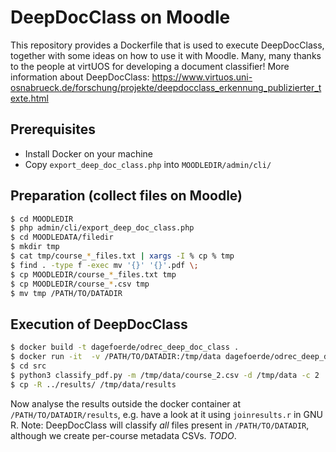 # DeepDocClass on Moodle

This repository provides a Dockerfile that is used to execute DeepDocClass, together with some ideas on how to use it with Moodle. Many, many thanks to the people at virtUOS for developing a document classifier!
More information about DeepDocClass: 
https://www.virtuos.uni-osnabrueck.de/forschung/projekte/deepdocclass_erkennung_publizierter_texte.html


## Prerequisites

* Install Docker on your machine
* Copy `export_deep_doc_class.php` into `MOODLEDIR/admin/cli/`

## Preparation (collect files on Moodle)
```bash
$ cd MOODLEDIR
$ php admin/cli/export_deep_doc_class.php
$ cd MOODLEDATA/filedir
$ mkdir tmp
$ cat tmp/course_*_files.txt | xargs -I % cp % tmp
$ find . -type f -exec mv '{}' '{}'.pdf \;
$ cp MOODLEDIR/course_*_files.txt tmp
$ cp MOODLEDIR/course_*.csv tmp
$ mv tmp /PATH/TO/DATADIR
```

## Execution of DeepDocClass
```bash
$ docker build -t dagefoerde/odrec_deep_doc_class .
$ docker run -it  -v /PATH/TO/DATADIR:/tmp/data dagefoerde/odrec_deep_doc_class:latest /bin/bash 
$ cd src
$ python3 classify_pdf.py -m /tmp/data/course_2.csv -d /tmp/data -c 2
$ cp -R ../results/ /tmp/data/results
```

Now analyse the results outside the docker container at `/PATH/TO/DATADIR/results`, e.g. have a look at it  using `joinresults.r` in GNU R. Note: DeepDocClass will classify *all* files present in `/PATH/TO/DATADIR`, although we create per-course metadata CSVs. *TODO*.


